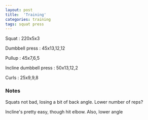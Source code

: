 ```yaml
---
layout: post
title:  'Training'
categories: training
tags: squat press
---
```


Squat : 220x5x3

Dumbbell press  : 45x13,12,12

Pullup  : 45x7,6,5

Incline dumbbell press : 50x13,12,2

Curls : 25x9,9,8

### Notes

Squats not bad, losing a bit of back angle. Lower number of reps?

Incline's pretty easy, though hit elbow. Also, lower angle
